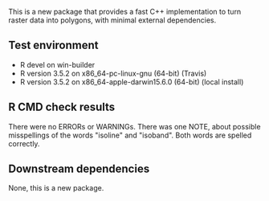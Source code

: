 This is a new package that provides a fast C++ implementation to turn raster data into
polygons, with minimal external dependencies.

## Test environment
* R devel on win-builder
* R version 3.5.2 on x86_64-pc-linux-gnu (64-bit) (Travis)
* R version 3.5.2 on x86_64-apple-darwin15.6.0 (64-bit) (local install)

## R CMD check results
There were no ERRORs or WARNINGs. There was one NOTE, about possible misspellings
of the words "isoline" and "isoband". Both words are spelled correctly.

## Downstream dependencies
None, this is a new package.
